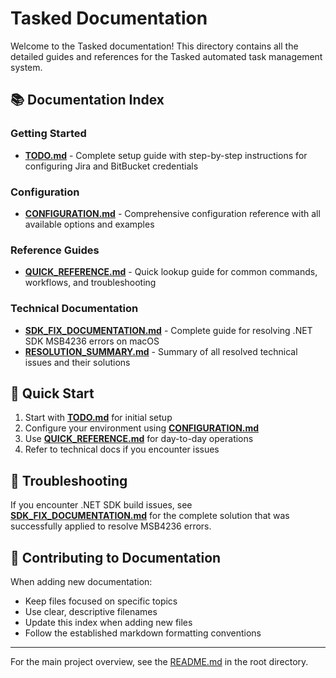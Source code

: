 # Tasked Documentation

Welcome to the Tasked documentation! This directory contains all the detailed guides and references for the Tasked automated task management system.

## 📚 Documentation Index

### Getting Started
- **[TODO.md](TODO.md)** - Complete setup guide with step-by-step instructions for configuring Jira and BitBucket credentials

### Configuration
- **[CONFIGURATION.md](CONFIGURATION.md)** - Comprehensive configuration reference with all available options and examples

### Reference Guides  
- **[QUICK_REFERENCE.md](QUICK_REFERENCE.md)** - Quick lookup guide for common commands, workflows, and troubleshooting

### Technical Documentation
- **[SDK_FIX_DOCUMENTATION.md](SDK_FIX_DOCUMENTATION.md)** - Complete guide for resolving .NET SDK MSB4236 errors on macOS
- **[RESOLUTION_SUMMARY.md](RESOLUTION_SUMMARY.md)** - Summary of all resolved technical issues and their solutions

## 🚀 Quick Start

1. Start with **[TODO.md](TODO.md)** for initial setup
2. Configure your environment using **[CONFIGURATION.md](CONFIGURATION.md)**  
3. Use **[QUICK_REFERENCE.md](QUICK_REFERENCE.md)** for day-to-day operations
4. Refer to technical docs if you encounter issues

## 🔧 Troubleshooting

If you encounter .NET SDK build issues, see **[SDK_FIX_DOCUMENTATION.md](SDK_FIX_DOCUMENTATION.md)** for the complete solution that was successfully applied to resolve MSB4236 errors.

## 📝 Contributing to Documentation

When adding new documentation:
- Keep files focused on specific topics
- Use clear, descriptive filenames
- Update this index when adding new files
- Follow the established markdown formatting conventions

---

For the main project overview, see the [README.md](../README.md) in the root directory.
